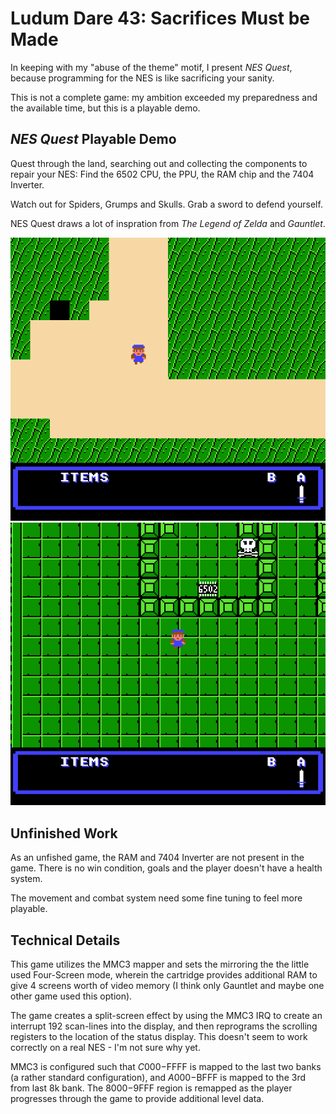 # Ludum Dare 43: Sacrifices Must be Made

In keeping with my "abuse of the theme" motif, I present *NES Quest*, because
programming for the NES is like sacrificing your sanity.

This is not a complete game: my ambition exceeded my preparedness and the
available time, but this is a playable demo.

## *NES Quest* Playable Demo

Quest through the land, searching out and collecting the components to repair
your NES:  Find the 6502 CPU, the PPU, the RAM chip and the 7404 Inverter.

Watch out for Spiders, Grumps and Skulls.  Grab a sword to defend yourself.

NES Quest draws a lot of inspration from *The Legend of Zelda* and *Gauntlet*.

![Start Screen](resources/screenshots/start.png) ![Temple Screen](resources/screenshots/temple1.png)

## Unfinished Work

As an unfished game, the RAM and 7404 Inverter are not present in the game.
There is no win condition, goals and the player doesn't have a health system.

The movement and combat system need some fine tuning to feel more playable.

## Technical Details

This game utilizes the MMC3 mapper and sets the mirroring the the little used
Four-Screen mode, wherein the cartridge provides additional RAM to give
4 screens worth of video memory (I think only Gauntlet and maybe one other game
used this option).

The game creates a split-screen effect by using the MMC3 IRQ to create an
interrupt 192 scan-lines into the display, and then reprograms the scrolling
registers to the location of the status display.  This doesn't seem to work
correctly on a real NES - I'm not sure why yet.

MMC3 is configured such that $C000-$FFFF is mapped to the last two banks
(a rather standard configuration), and $A000-$BFFF is mapped to the 3rd
from last 8k bank.  The $8000-$9FFF region is remapped as the player progresses
through the game to provide additional level data.

